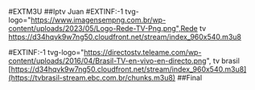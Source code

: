 #EXTM3U
##Iptv Juan
#EXTINF:-1 tvg-logo="https://www.imagensempng.com.br/wp-content/uploads/2023/05/Logo-Rede-TV-Png.png",Rede tv
https://d34hqvk9w7ng50.cloudfront.net/stream/index_960x540.m3u8

#EXTINF:-1 tvg-logo="https://directostv.teleame.com/wp-content/uploads/2016/04/Brasil-TV-en-vivo-en-directo.png", tv brasil
[https://d34hqvk9w7ng50.cloudfront.net/stream/index_960x540.m3u8](https://tvbrasil-stream.ebc.com.br/chunks.m3u8)
##Final
